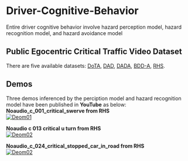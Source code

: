 # Driver-Cognitive-Behavior
Entire driver cognitive behavior involve hazard perception model, hazard recognition model, and hazard avoidance model

## Public Egocentric Critical Traffic Video Dataset
There are five available datasets:
[DoTA](https://github.com/MoonBlvd/Detection-of-Traffic-Anomaly),
[DAD](https://github.com/smallcorgi/Anticipating-Accidents),
[DADA](https://github.com/JWFangit/LOTVS-DADA),
[BDD-A](https://github.com/pascalxia/driver_attention_prediction),
[RHS](https://osf.io/uq6pc/).

## Demos
Three demos inferenced by the perciption model and hazard recognition model have been published in **YouTube** as below:
**Noaudio_c_001_critical_swerve from RHS**  
[![Deom01](https://img.youtube.com/vi/Zc2-Px4yHsE/0.jpg)](https://www.youtube.com/watch?v=Zc2-Px4yHsE "Deom01")

**Noaudio c 013 critical u turn  from RHS**  
[![Deom02](https://img.youtube.com/vi/9oLCH2TtUKg/0.jpg)](https://www.youtube.com/watch?v=9oLCH2TtUKg "Deom02")

**Noaudio_c_024_critical_stopped_car_in_road from RHS**  
[![Deom02](https://img.youtube.com/vi/cenFvJkTCQY/0.jpg)](https://www.youtube.com/watch?v=cenFvJkTCQY "Deom02")

